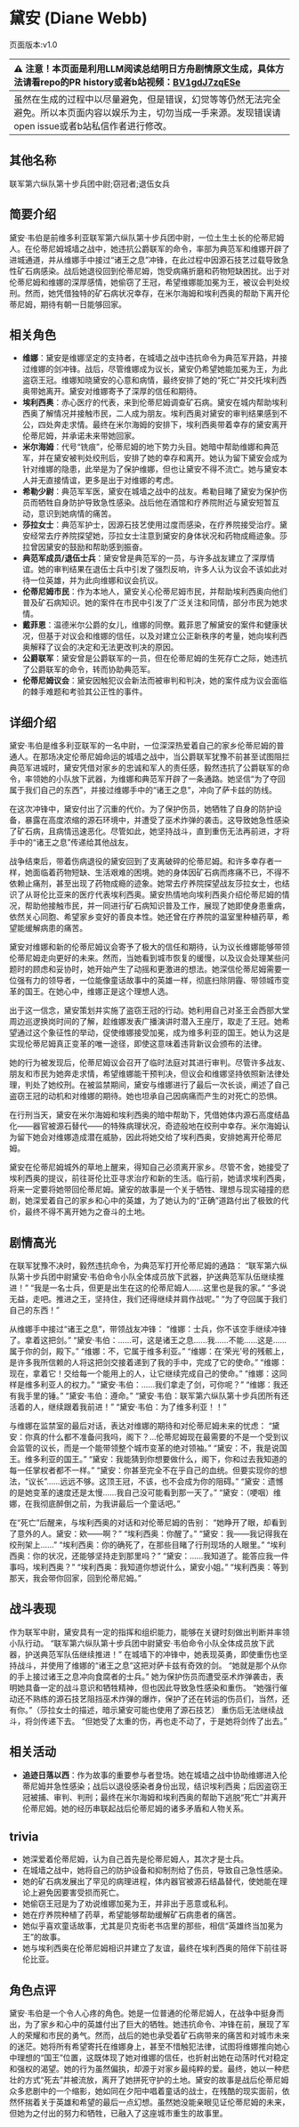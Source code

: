 # 黛安 (Diane Webb)
页面版本:v1.0
 

| :warning: 注意！本页面是利用LLM阅读总结明日方舟剧情原文生成，具体方法请看repo的PR history或者b站视频：[BV1gdJ7zqESe](https://www.bilibili.com/video/BV1gdJ7zqESe/)         |
|:----------------------------|
| 虽然在生成的过程中以尽量避免，但是错误，幻觉等等仍然无法完全避免。所以本页面内容以娱乐为主，切勿当成一手来源。发现错误请open issue或者b站私信作者进行修改。|



## 其他名称
联军第六纵队第十步兵团中尉;窃冠者;退伍女兵
## 简要介绍
黛安·韦伯是前维多利亚联军第六纵队第十步兵团中尉，一位土生土长的伦蒂尼姆人。在伦蒂尼姆城墙之战中，她违抗公爵联军的命令，率部为典范军和维娜开辟了进城通道，并从维娜手中接过“诸王之息”冲锋，在此过程中因源石技艺过载导致急性矿石病感染。战后她退役回到伦蒂尼姆，饱受病痛折磨和药物短缺困扰。出于对伦蒂尼姆和维娜的深厚感情，她偷窃了王冠，希望维娜能加冕为王，被议会判处绞刑。然而，她凭借独特的矿石病状况幸存，在米尔海姆和埃利西奥的帮助下离开伦蒂尼姆，期待有朝一日能够回家。
## 相关角色
-   **维娜**：黛安是维娜坚定的支持者，在城墙之战中违抗命令为典范军开路，并接过维娜的剑冲锋。战后，尽管维娜成为议长，黛安仍希望她能加冕为王，为此盗窃王冠。维娜知晓黛安的心意和病情，最终安排了她的“死亡”并交托埃利西奥带她离开。黛安对维娜寄予了深厚的信任和期待。
-   **埃利西奥**：赤心医疗的代表，来到伦蒂尼姆调查矿石病。黛安在城内帮助埃利西奥了解情况并接触市民，二人成为朋友。埃利西奥对黛安的审判结果感到不公，四处奔走求情。最终在米尔海姆的安排下，埃利西奥带着幸存的黛安离开伦蒂尼姆，并承诺未来带她回家。
-   **米尔海姆**：代号“铣痕”，伦蒂尼姆的地下势力头目。她暗中帮助维娜和典范军，并在黛安被判处绞刑后，安排了她的幸存和离开。她认为留下黛安会成为针对维娜的隐患，此举是为了保护维娜，但也让黛安不得不流亡。她与黛安本人并无直接情谊，更多是出于对维娜的考虑。
-   **希勒少尉**：典范军军医，黛安在城墙之战中的战友。希勒目睹了黛安为保护伤员而牺牲自身防护导致急性感染。战后他在酒馆和疗养院附近与黛安短暂互动，意识到她病情的痛苦。
-   **莎拉女士**：典范军护士，因源石技艺使用过度而感染，在疗养院接受治疗。黛安经常去疗养院探望她，莎拉女士注意到黛安的身体状况和药物成瘾迹象。莎拉曾因黛安的鼓励和帮助感到振奋。
-   **典范军成员/退伍士兵**：黛安曾是典范军的一员，与许多战友建立了深厚情谊。她的审判结果在退伍士兵中引发了强烈反响，许多人认为议会不该如此对待一位英雄，并为此向维娜和议会抗议。
-   **伦蒂尼姆市民**：作为本地人，黛安关心伦蒂尼姆市民，并帮助埃利西奥向他们普及矿石病知识。她的案件在市民中引发了广泛关注和同情，部分市民为她求情。
-   **戴菲恩**：温德米尔公爵的女儿，维娜的同僚。戴菲恩了解黛安的案件和健康状况，但基于对议会和维娜的信任，以及对建立公正新秩序的考量，她向埃利西奥解释了议会的决定和无法更改判决的原因。
-   **公爵联军**：黛安曾是公爵联军的一员，但在伦蒂尼姆的生死存亡之际，她违抗了公爵联军的命令，转而协助典范军。
-   **伦蒂尼姆议会**：黛安因触犯议会新法而被审判和判决，她的案件成为议会面临的棘手难题和考验其公正性的事件。
## 详细介绍
黛安·韦伯是维多利亚联军的一名中尉，一位深深热爱着自己的家乡伦蒂尼姆的普通人。在那场决定伦蒂尼姆命运的城墙之战中，当公爵联军犹豫不前甚至试图阻拦典范军进城时，黛安凭借对家乡的忠诚和军人的责任感，毅然违抗了公爵联军的命令，率领她的小队放下武器，为维娜和典范军开辟了一条通路。她坚信“为了夺回属于我们自己的东西”，并接过维娜手中的“诸王之息”，冲向了萨卡兹的防线。

在这次冲锋中，黛安付出了沉重的代价。为了保护伤员，她牺牲了自身的防护设备，暴露在高度浓缩的源石环境中，并遭受了巫术炸弹的袭击。这导致她急性感染了矿石病，且病情迅速恶化。尽管如此，她坚持战斗，直到重伤无法再前进，才将手中的“诸王之息”传递给其他战友。

战争结束后，带着伤病退役的黛安回到了支离破碎的伦蒂尼姆。和许多幸存者一样，她面临着药物短缺、生活艰难的困境。她的身体因矿石病而疼痛不已，不得不依赖止痛剂，甚至出现了药物成瘾的迹象。她常去疗养院探望战友莎拉女士，也结识了从哥伦比亚来的医疗代表埃利西奥。黛安热情地向埃利西奥介绍伦蒂尼姆的情况，帮助他接触市民，并一同进行矿石病知识普及工作，展现了她即使身患重病，依然关心同胞、希望家乡变好的善良本性。她还曾在疗养院的温室里种植药草，希望能缓解病患的痛苦。

黛安对维娜和新的伦蒂尼姆议会寄予了极大的信任和期待，认为议长维娜能够带领伦蒂尼姆走向更好的未来。然而，当她看到城市恢复的缓慢，以及议会处理某些问题时的顾虑和妥协时，她开始产生了动摇和更激进的想法。她深信伦蒂尼姆需要一位强有力的领导者，一位能像童话故事中的英雄一样，彻底扫除阴霾、带领城市变革的国王。在她心中，维娜正是这个理想人选。

出于这一信念，黛安策划并实施了盗窃王冠的行动。她利用自己对圣王会西部大堂周边巡逻换岗时间的了解，趁维娜发表广播演讲时潜入王座厅，取走了王冠。她希望通过这个象征性的举动，促使维娜接受加冕，成为维多利亚的国王。她认为这是实现伦蒂尼姆真正变革的唯一途径，即使这意味着违背新议会颁布的法律。

她的行为被发现后，伦蒂尼姆议会召开了临时法庭对其进行审判。尽管许多战友、朋友和市民为她奔走求情，希望维娜能干预判决，但议会和维娜坚持依照新法律处理，判处了她绞刑。在被监禁期间，黛安与维娜进行了最后一次长谈，阐述了自己盗窃王冠的动机和对维娜的期待。她也坦承自己因病痛而产生的对死亡的恐惧。

在行刑当天，黛安在米尔海姆和埃利西奥的暗中帮助下，凭借她体内源石高度结晶化——器官被源石替代——的特殊病理状况，奇迹般地在绞刑中幸存。米尔海姆认为留下她会对维娜造成潜在威胁，因此将她交给了埃利西奥，安排她离开伦蒂尼姆。

黛安在伦蒂尼姆城外的草地上醒来，得知自己必须离开家乡。尽管不舍，她接受了埃利西奥的提议，前往哥伦比亚寻求治疗和新的生活。临行前，她请求埃利西奥，将来一定要将她带回伦蒂尼姆。黛安的故事是一个关于牺牲、理想与现实碰撞的悲剧，她深爱着自己的家乡和心中的英雄，为了她认为的“正确”道路付出了极致的代价，最终不得不离开她为之奋斗的土地。
## 剧情高光
在联军犹豫不决时，毅然违抗命令，为典范军打开伦蒂尼姆的通路：
“联军第六纵队第十步兵团中尉黛安·韦伯命令小队全体成员放下武器，护送典范军队伍继续推进！”
“我是一名士兵，但更是出生在这的伦蒂尼姆人......这里也是我的家。”
“多说无益，走吧。推进之王，坚持住，我们还得继续并肩作战呢。”
“为了夺回属于我们自己的东西！”

从维娜手中接过“诸王之息”，带领战友冲锋：
“维娜：士兵，你不该空手继续冲锋了。拿着这把剑。”
“黛安·韦伯：......可，这是诸王之息......我......不能......这是......属于你的剑，殿下。”
“维娜：不，它属于维多利亚。”
“维娜：在‘荣光’号的残骸上，是许多我所信赖的人将这把剑交接着递到了我的手中，完成了它的使命。”
“维娜：现在，拿着它！交给每一个能用上的人，让它继续完成自己的使命。”
“维娜：这同样是维多利亚人的权力。”
“黛安·韦伯：......我们拿走了剑，可你呢？”
“维娜：我还有我手里的锤。”
“黛安·韦伯：遵命。”
“黛安·韦伯：联军第六纵队第十步兵团所有还活着的人，继续跟着我前进！”
“黛安·韦伯：为了维多利亚！！”

与维娜在监禁室的最后对话，表达对维娜的期待和对伦蒂尼姆未来的忧虑：
“黛安：你真的什么都不准备问我吗，阁下？...伦蒂尼姆现在最需要的不是一个受到议会监管的议长，而是一个能带领整个城市变革的绝对领袖。”
“黛安：不，我是说国王。维多利亚的国王。”
“黛安：我能猜到你想要做什么，阁下，你和过去我知道的每一任掌权者都不一样。”
“黛安：你甚至完全不在乎自己的血统。但要实现你的想法，“议长”......远远不够。这顶王冠，不该，也不会成为你的阻碍。”
“黛安：遗憾的是她变革的速度还是太慢......我自己没可能看到那一天了。”
“黛安：（哽咽）维娜，在我彻底醉倒之前，为我讲最后一个童话吧。”

在“死亡”后醒来，与埃利西奥的对话和对伦蒂尼姆的告别：
“她睁开了眼，却看到了意外的人。黛安：欸——啊？”
“埃利西奥：你醒了。”
“黛安：我——我记得我在绞刑架上......”
“埃利西奥：你的确死了，在那些目睹了行刑现场的人眼里。”
“埃利西奥：你的状况，还能够坚持走到那里吗？”
“黛安：......我知道了。能答应我一件事吗，埃利西奥？”
“埃利西奥：我知道你想说什么，黛安小姐。”
“埃利西奥：等到那天，我会带你回家，回到伦蒂尼姆。”
## 战斗表现
作为联军中尉，黛安具有一定的指挥和组织能力，能够在关键时刻做出判断并率领小队行动。
“联军第六纵队第十步兵团中尉黛安·韦伯命令小队全体成员放下武器，护送典范军队伍继续推进！”
在城墙下的冲锋中，她表现英勇，即使重伤也坚持战斗，并使用了维娜的“诸王之息”这把对萨卡兹有奇效的剑。
“她就是那个从你的手上接过诸王之息冲向食腐者的士兵。”
她为保护伤员而遭受巫术炸弹袭击，表明她具备一定的战斗意识和牺牲精神，但也因此导致急性感染和重伤。
“她强行催动还不熟练的源石技艺阻挡巫术炸弹的爆炸，保护了还在转运的伤员们，当然，还有你。”（莎拉女士的描述，暗示黛安可能也使用了源石技艺）
重伤后无法继续战斗，将剑传递下去。
“但她受了太重的伤，再也走不动了，于是她将剑传了出去。”
## 相关活动
-   **追迹日落以西**：作为故事的重要参与者登场。她在城墙之战中协助维娜进入伦蒂尼姆并急性感染；战后以退役感染者身份出现，结识埃利西奥；后因盗窃王冠被捕、审判、判刑；最终在米尔海姆和埃利西奥的帮助下逃脱“死亡”并离开伦蒂尼姆。她的经历串联起战后伦蒂尼姆的诸多矛盾和人物关系。
## trivia
*   她深爱着伦蒂尼姆，认为自己首先是伦蒂尼姆人，其次才是士兵。
*   在城墙之战中，她将自己的防护设备和抑制剂给了伤员，导致自己急性感染。
*   她的矿石病发展出了罕见的病理进程，体内器官被源石结晶替代，使她能在理论上避免因要害受损而死亡。
*   她偷窃王冠是为了劝说维娜加冕为王，并非出于恶意或私利。
*   她在疗养院种植了药草，希望能够帮助缓解矿石病患者的痛苦。
*   她似乎喜欢童话故事，尤其是贝克街老书店里的那些，相信“英雄终当加冕为王”的故事。
*   她与埃利西奥在伦蒂尼姆相识并建立了友谊，最终在埃利西奥的陪伴下前往哥伦比亚。
## 角色点评
黛安·韦伯是一个令人心疼的角色。她是一位普通的伦蒂尼姆人，在战争中挺身而出，为了家乡和心中的英雄付出了巨大的牺牲。她违抗命令、冲锋在前，展现了军人的荣耀和市民的勇气。然而，战后的她也承受着矿石病带来的痛苦和对城市未来的迷茫。她将所有希望寄托在维娜身上，甚至不惜触犯法律，试图将维娜推向她心中理想的“国王”位置，这既体现了她对维娜的信任，也折射出她在动荡时代对稳定和强权的渴望。她的行为虽然偏执，却源于对家乡最纯粹的爱。最终，她以一种悲壮的方式“死去”并被流放，离开了她拼死守护的土地。黛安的故事是战后伦蒂尼姆众多悲剧中的一个缩影，她如同在夕阳中唱着童话的战士，在残酷的现实面前，依然怀揣着关于英雄和希望的最后一点幻想。虽然她没能亲眼见证伦蒂尼姆的未来，但她为之付出的努力和牺牲，已融入了这座城市重生的故事里。